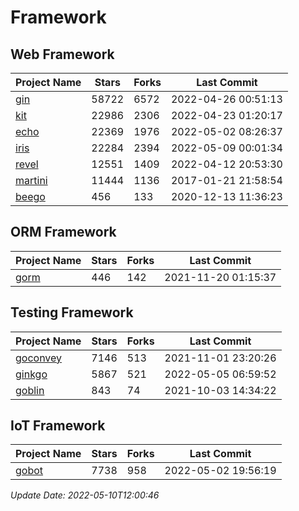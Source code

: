 # Framework

## Web Framework
| Project Name | Stars | Forks | Last Commit |
| ------------ | ----- | ----- | ----------- |
| [gin](https://github.com/gin-gonic/gin) | 58722 | 6572 | 2022-04-26 00:51:13 |
| [kit](https://github.com/go-kit/kit) | 22986 | 2306 | 2022-04-23 01:20:17 |
| [echo](https://github.com/labstack/echo) | 22369 | 1976 | 2022-05-02 08:26:37 |
| [iris](https://github.com/kataras/iris) | 22284 | 2394 | 2022-05-09 00:01:34 |
| [revel](https://github.com/revel/revel) | 12551 | 1409 | 2022-04-12 20:53:30 |
| [martini](https://github.com/go-martini/martini) | 11444 | 1136 | 2017-01-21 21:58:54 |
| [beego](https://github.com/astaxie/beego) | 456 | 133 | 2020-12-13 11:36:23 |

## ORM Framework
| Project Name | Stars | Forks | Last Commit |
| ------------ | ----- | ----- | ----------- |
| [gorm](https://github.com/jinzhu/gorm) | 446 | 142 | 2021-11-20 01:15:37 |

## Testing Framework
| Project Name | Stars | Forks | Last Commit |
| ------------ | ----- | ----- | ----------- |
| [goconvey](https://github.com/smartystreets/goconvey) | 7146 | 513 | 2021-11-01 23:20:26 |
| [ginkgo](https://github.com/onsi/ginkgo) | 5867 | 521 | 2022-05-05 06:59:52 |
| [goblin](https://github.com/franela/goblin) | 843 | 74 | 2021-10-03 14:34:22 |

## IoT Framework
| Project Name | Stars | Forks | Last Commit |
| ------------ | ----- | ----- | ----------- |
| [gobot](https://github.com/hybridgroup/gobot) | 7738 | 958 | 2022-05-02 19:56:19 |

*Update Date: 2022-05-10T12:00:46*